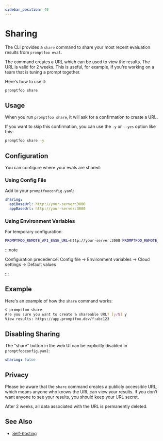 ```yaml
---
sidebar_position: 40
---
```


# Sharing

The CLI provides a `share` command to share your most recent evaluation results from `promptfoo eval`.

The command creates a URL which can be used to view the results. The URL is valid for 2 weeks. This is useful, for example, if you're working on a team that is tuning a prompt together.

Here's how to use it:

```sh
promptfoo share
```

## Usage

When you run `promptfoo share`, it will ask for a confirmation to create a URL.

If you want to skip this confirmation, you can use the `-y` or `--yes` option like this:

```sh
promptfoo share -y
```

## Configuration

You can configure where your evals are shared:

### Using Config File

Add to your `promptfooconfig.yaml`:

```yaml
sharing:
  apiBaseUrl: http://your-server:3000
  appBaseUrl: http://your-server:3000
```

### Using Environment Variables

For temporary configuration:

```sh
PROMPTFOO_REMOTE_API_BASE_URL=http://your-server:3000 PROMPTFOO_REMOTE_APP_BASE_URL=http://your-server:3000 promptfoo share
```

:::note

Configuration precedence: Config file → Environment variables → Cloud settings → Default values

:::

## Example

Here's an example of how the `share` command works:

```sh
$ promptfoo share
Are you sure you want to create a shareable URL? [y/N] y
View results: https://app.promptfoo.dev/f:abc123
```

## Disabling Sharing

The "share" button in the web UI can be explicitly disabled in `promptfooconfig.yaml`:

```yaml
sharing: false
```

## Privacy

Please be aware that the `share` command creates a publicly accessible URL, which means anyone who knows the URL can view your results. If you don't want anyone to see your results, you should keep your URL secret.

After 2 weeks, all data associated with the URL is permanently deleted.

## See Also

- [Self-hosting](./self-hosting.md)
